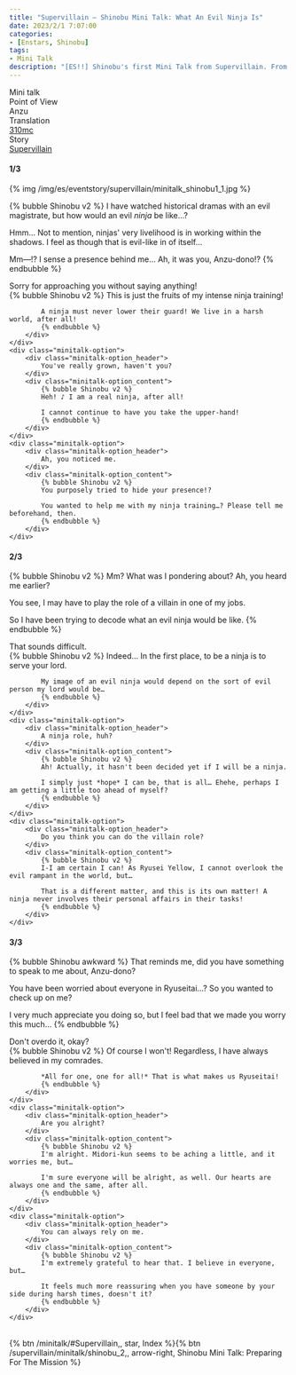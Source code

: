 ```yaml
---
title: "Supervillain – Shinobu Mini Talk: What An Evil Ninja Is"
date: 2023/2/1 7:07:00
categories:
- [Enstars, Shinobu]
tags:
- Mini Talk
description: "[ES!!] Shinobu's first Mini Talk from Supervillain. From Anzu's POV."
---
```

<div class="three-wrapper" style="--storyColor:#5ac189;--storyColor-rgb:90,193,137;--storyColor-h:147.4;--storyColor-s:45.4%;--storyColor-l:55.5%;">
    <div class="info-area">
        <div class="info">
            <div class="info-item characters">
                <div class="label">
                    Mini talk
                </div>
                <div class="value">
								<a href="/categories/Enstars/Shinobu" character="Shinobu"></a>
                </div>
            </div>
            <div class="info-item one">
                <div class="label">
                    Point of View
                </div>
                <div class="value">
                    Anzu
                </div>
            </div>
            <div class="info-item two">
                <div class="label">
                    Translation
                </div>
                <div class="value">
                    <a href="/about">310mc</a>
                </div>
            </div>
            <div class="info-item three">
                <div class="label">
                   Story
                </div>
                <div class="value">
                    <a href="/supervillain">Supervillain</a>
                </div>
            </div>
        </div>
    </div>
</div>

<!-- more -->

#### <div mt="rare"></div> 1/3

{% img /img/es/eventstory/supervillain/minitalk_shinobu1_1.jpg %}

{% bubble Shinobu v2 %}
I have watched historical dramas with an evil magistrate, but how would an evil *ninja* be like…?

Hmm… Not to mention, ninjas' very livelihood is in working within the shadows. I feel as though that is evil-like in of itself…

Mm—!? I sense a presence behind me… Ah, it was you, Anzu-dono!?
{% endbubble %}

<div class="minitalk" character="Anzu">
    <div class="minitalk-option">
        <div class="minitalk-option_header">
            Sorry for approaching you without saying anything!
        </div>
        <div class="minitalk-option_content">
            {% bubble Shinobu v2 %}
            This is just the fruits of my intense ninja training!

            A ninja must never lower their guard! We live in a harsh world, after all!
			{% endbubble %}
        </div>
    </div>
    <div class="minitalk-option">
        <div class="minitalk-option_header">
            You've really grown, haven't you?
        </div>
        <div class="minitalk-option_content">
            {% bubble Shinobu v2 %}
            Heh! ♪ I am a real ninja, after all!

            I cannot continue to have you take the upper-hand!
			{% endbubble %}
        </div>
    </div>
    <div class="minitalk-option">
        <div class="minitalk-option_header">
            Ah, you noticed me.
        </div>
        <div class="minitalk-option_content">
            {% bubble Shinobu v2 %}
            You purposely tried to hide your presence!?

            You wanted to help me with my ninja training…? Please tell me beforehand, then.
			{% endbubble %}
        </div>
    </div>
</div>

#### <div mt="rare"></div> 2/3

{% bubble Shinobu v2 %}
Mm? What was I pondering about? Ah, you heard me earlier?

You see, I may have to play the role of a villain in one of my jobs.

So I have been trying to decode what an evil ninja would be like.
{% endbubble %}

<div class="minitalk" character="Anzu">
    <div class="minitalk-option">
        <div class="minitalk-option_header">
            That sounds difficult.
        </div>
        <div class="minitalk-option_content">
            {% bubble Shinobu v2 %}
            Indeed… In the first place, to be a ninja is to serve your lord.

            My image of an evil ninja would depend on the sort of evil person my lord would be…
			{% endbubble %}
        </div>
    </div>
    <div class="minitalk-option">
        <div class="minitalk-option_header">
            A ninja role, huh?
        </div>
        <div class="minitalk-option_content">
            {% bubble Shinobu v2 %}
            Ah! Actually, it hasn't been decided yet if I will be a ninja.

            I simply just *hope* I can be, that is all… Ehehe, perhaps I am getting a little too ahead of myself?
			{% endbubble %}
        </div>
    </div>
    <div class="minitalk-option">
        <div class="minitalk-option_header">
            Do you think you can do the villain role?
        </div>
        <div class="minitalk-option_content">
            {% bubble Shinobu v2 %}
            I-I am certain I can! As Ryusei Yellow, I cannot overlook the evil rampant in the world, but…

            That is a different matter, and this is its own matter! A ninja never involves their personal affairs in their tasks!
			{% endbubble %}
        </div>
    </div>
</div>

#### <div mt="rare"></div> 3/3

{% bubble Shinobu awkward %}
That reminds me, did you have something to speak to me about, Anzu-dono?

You have been worried about everyone in Ryuseitai…? So you wanted to check up on me?

I very much appreciate you doing so, but I feel bad that we made you worry this much…
{% endbubble %}

<div class="minitalk" character="Anzu">
    <div class="minitalk-option">
        <div class="minitalk-option_header">
          Don't overdo it, okay?
        </div>
        <div class="minitalk-option_content">
            {% bubble Shinobu v2 %}
            Of course I won't! Regardless, I have always believed in my comrades.

            *All for one, one for all!* That is what makes us Ryuseitai!
			{% endbubble %}
        </div>
    </div>
    <div class="minitalk-option">
        <div class="minitalk-option_header">
            Are you alright?
        </div>
        <div class="minitalk-option_content">
            {% bubble Shinobu v2 %}
            I'm alright. Midori-kun seems to be aching a little, and it worries me, but…

            I'm sure everyone will be alright, as well. Our hearts are always one and the same, after all.
			{% endbubble %}
        </div>
    </div>
    <div class="minitalk-option">
        <div class="minitalk-option_header">
            You can always rely on me.
        </div>
        <div class="minitalk-option_content">
            {% bubble Shinobu v2 %}
            I'm extremely grateful to hear that. I believe in everyone, but…

            It feels much more reassuring when you have someone by your side during harsh times, doesn't it?
			{% endbubble %}
        </div>
    </div>
</div>
<br>
<div toc>{% btn /minitalk/#Supervillain,, star, Index %}{% btn /supervillain/minitalk/shinobu_2,, arrow-right, Shinobu Mini Talk: Preparing For The Mission %}</div>
